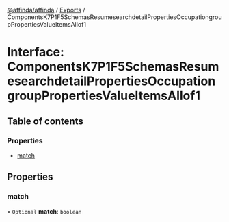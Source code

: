 [@affinda/affinda](../README.md) / [Exports](../modules.md) / ComponentsK7P1F5SchemasResumesearchdetailPropertiesOccupationgroupPropertiesValueItemsAllof1

# Interface: ComponentsK7P1F5SchemasResumesearchdetailPropertiesOccupationgroupPropertiesValueItemsAllof1

## Table of contents

### Properties

- [match](ComponentsK7P1F5SchemasResumesearchdetailPropertiesOccupationgroupPropertiesValueItemsAllof1.md#match)

## Properties

### match

• `Optional` **match**: `boolean`
